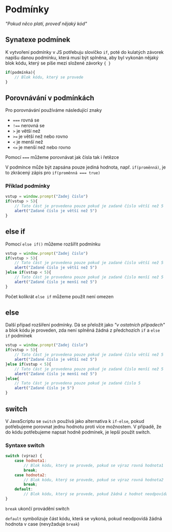 # Podmínky

_"Pokud něco platí, proveď nějaký kód"_

## Synatexe podmínek

K vytvoření podmínky v JS potřebuju slovíčko `if`, poté do kulatých závorek napíšu danou podmínku, která musí být splněna, aby byl vykonán nějaký blok kódu, který se píše mezi složené závorky `{ }`

```JavaScript
if(podmínka){
    // Blok kódu, který se provede
}
```

## Porovnávání v podmínkách

Pro porovnávání používáme následující znaky

-   `===` rovná se
-   `!==` nerovná se
-   `>` je větší než
-   `>=` je větší než nebo rovno
-   `<` je menší než
-   `<=` je menší než nebo rovno

Pomocí `===` můžeme porovnávat jak čísla tak i řetězce

V podmínce může být zapsána pouze jediná hodnota, např. `if(proměnná)`, je to zkrácený zápis pro `if(proměnná === true)`

### Příklad podmínky

```JavaScript
vstup = window.prompt("Zadej číslo")
if(vstup > 5){
    // Tato část je provedena pouze pokud je zadané číslo větší než 5
    alert("Zadané číslo je větší než 5")
}
```

## else if

Pomocí `else if()` můžeme rozšířit podmínku

```JavaScript
vstup = window.prompt("Zadej číslo")
if(vstup > 5){
    // Tato část je provedena pouze pokud je zadané číslo větší než 5
    alert("Zadané číslo je větší než 5")
}else if(vstup < 5){
    // Tato část je provedena pouze pokud je zadané číslo menší než 5
    alert("Zadané číslo je menší než 5")
}
```

Počet kolikrát `else if` můžeme použít není omezen

## else

Další případ rozšíření podmínky. Dá se přeložit jako _"v ostatních případech"_ a blok kódu je proveden, zda není splněná žádná z předchozích `if` a `else if` podmínek

```JavaScript
vstup = window.prompt("Zadej číslo")
if(vstup > 5){
    // Tato část je provedena pouze pokud je zadané číslo větší než 5
    alert("Zadané číslo je větší než 5")
}else if(vstup < 5){
    // Tato část je provedena pouze pokud je zadané číslo menší než 5
    alert("Zadané číslo je menší než 5")
}else{
    // Tato část je provedena pouze pokud je zadané číslo 5
    alert("Zadané číslo je 5")
}
```

## switch

V JavaScriptu se `switch` používá jako alternativa k `if-else`, pokud potřebujeme porovnat jednu hodnotu proti více možnostem. V případě, že do kódu potřebujeme napsat hodně podmínek, je lepší použít switch.

### Syntaxe switch

```JavaScript
switch (výraz) {
    case hodnota1:
        // Blok kódu, který se provede, pokud se výraz rovná hodnota1
        break;
    case hodnota2:
        // Blok kódu, který se provede, pokud se výraz rovná hodnota2
        break;
    default:
        // Blok kódu, který se provede, pokud žádná z hodnot neodpovídá
}
```

`break` ukončí provádění switch

`default` symbolizuje část kódu, která se vykoná, pokud neodpovídá žádná hodnota v case (nevyžaduje `break`)
